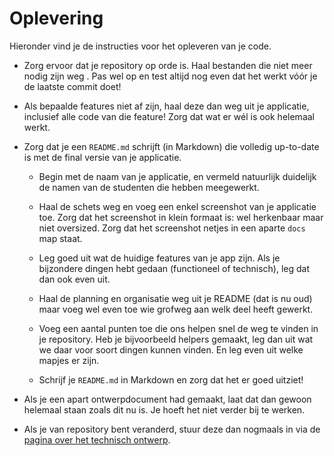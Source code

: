 # Oplevering

Hieronder vind je de instructies voor het opleveren van je code.

- Zorg ervoor dat je repository op orde is. Haal bestanden die niet meer nodig zijn weg . Pas wel op en test altijd nog even dat het werkt vóór je de laatste commit doet!

- Als bepaalde features niet af zijn, haal deze dan weg uit je applicatie, inclusief alle code van die feature! Zorg dat wat er wél is ook helemaal werkt.

- Zorg dat je een `README.md` schrijft (in Markdown) die volledig up-to-date is met de final versie van je applicatie.

    - Begin met de naam van je applicatie, en vermeld natuurlijk duidelijk de namen van de studenten die hebben meegewerkt.

    - Haal de schets weg en voeg een enkel screenshot van je applicatie toe. Zorg dat het screenshot in klein formaat is: wel herkenbaar maar niet oversized. Zorg dat het screenshot netjes in een aparte `docs` map staat.

    - Leg goed uit wat de huidige features van je app zijn. Als je bijzondere dingen hebt gedaan (functioneel of technisch), leg dat dan ook even uit.

    - Haal de planning en organisatie weg uit je README (dat is nu oud) maar voeg wel even toe wie grofweg aan welk deel heeft gewerkt.

    - Voeg een aantal punten toe die ons helpen snel de weg te vinden in je repository. Heb je bijvoorbeeld helpers gemaakt, leg dan uit wat we daar voor soort dingen kunnen vinden. En leg even uit welke mapjes er zijn.

    - Schrijf je `README.md` in Markdown en zorg dat het er goed uitziet!

- Als je een apart ontwerpdocument had gemaakt, laat dat dan gewoon helemaal staan zoals dit nu is. Je hoeft het niet verder bij te werken.

- Als je van repository bent veranderd, stuur deze dan nogmaals in via de [pagina over het technisch ontwerp](/project/technisch-ontwerp).
